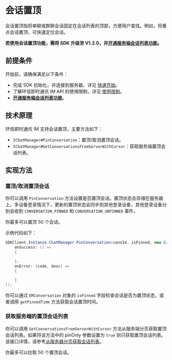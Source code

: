 # 会话置顶

<Toc />

会话置顶指将单聊或群聊会话固定在会话列表的顶部，方便用户查找。例如，将重点会话置顶，可快速定位会话。

**若使用会话置顶功能，需将 SDK 升级至 V1.2.0，并[开通服务端会话列表功能](conversation_list#从服务器分页获取会话列表)。**

## 前提条件

开始前，请确保满足以下条件：

- 完成 SDK 初始化，并连接到服务器，详见 [快速开始](quickstart.html)。
- 了解环信即时通讯 IM API 的使用限制，详见 [使用限制](/product/limitation.html)。
- **[开通服务端会话列表功能](conversation_list#从服务器分页获取会话列表)**。

## 技术原理

环信即时通讯 IM 支持会话置顶，主要方法如下：

- `IChatManager#PinConversation`：置顶/取消置顶会话。
- `IChatManager#GetConversationsFromServerWithCursor`：获取服务端置顶会话列表。

## 实现方法

### 置顶/取消置顶会话

你可以调用 `PinConversation` 方法设置是否置顶会话。置顶状态会存储在服务器上，多设备登录情况下，更新的置顶状态会同步到其他登录设备，其他登录设备分别会收到 `CONVERSATION_PINNED` 和 `CONVERSATION_UNPINNED` 事件。

你最多可以置顶 50 个会话。

示例代码如下： 

```C#
SDKClient.Instance.ChatManager.PinConversation(convId, isPinned, new CallBack(
    onSuccess: () =>
    {

    },
    onError: (code, desc) =>
    {

    }
));
```

你可以通过 `EMConversation` 对象的 `isPinned` 字段检查会话是否为置顶状态，或者调用 `getPinnedTime` 方法获取会话置顶时间。

### 获取服务端的置顶会话列表

你可以调用 `GetConversationsFromServerWithCursor` 方法从服务端分页获取置顶会话列表。如果将该方法中的 pinOnly 参数设置为 `true` 则只获取置顶会话列表。该接口详情，请参考[从服务器分页获取会话列表](conversation_list#从服务器分页获取会话列表)。

你最多可以拉取 50 个置顶会话。



